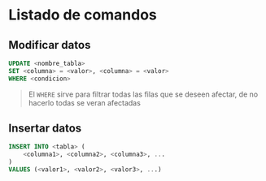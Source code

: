 # Listado de comandos

## Modificar datos

```sql
UPDATE <nombre_tabla>
SET <columna> = <valor>, <columna> = <valor>
WHERE <condicion>
```

> El `WHERE` sirve para filtrar todas las filas que se deseen afectar, de no hacerlo todas se veran afectadas


## Insertar datos

```sql
INSERT INTO <tabla> (
    <columna1>, <columna2>, <columna3>, ...
)
VALUES (<valor1>, <valor2>, <valor3>, ...)
```
